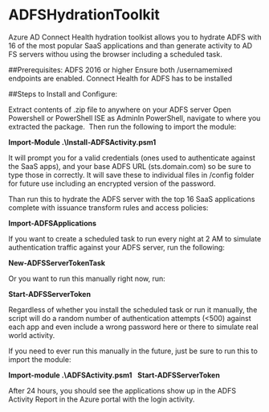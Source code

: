 # ADFSHydrationToolkit
Azure AD Connect Health hydration toolkist allows you to hydrate ADFS with 16 of the most popular SaaS applications and than generate activity to AD FS servers withou using the browser including a scheduled task.

##Prerequisites:
ADFS 2016 or higher
Ensure both /usernamemixed endpoints are enabled.
Connect Health for ADFS has to be installed

##Steps to Install and Configure:

Extract contents of .zip file to anywhere on your ADFS server
Open Powershell or PowerShell ISE as AdminIn PowerShell, navigate to where you extracted the package. 
Then run the following to import the module:

**Import-Module .\Install-ADFSActivity.psm1**

It will prompt you for a valid credentials (ones used to authenticate against the SaaS apps), and your base ADFS URL (sts.domain.com) so be sure to type those in correctly. It will save these to individual files in /config folder for future use including an encrypted version of the password. 

Than run this to hydrate the ADFS server with the top 16 SaaS applications complete with issuance transform rules and access policies:       

**Import-ADFSApplications**

If you want to create a scheduled task to run every night at 2 AM to simulate authentication traffic against your ADFS server, run the following:

**New-ADFSServerTokenTask**

Or you want to run this manually right now, run:

**Start-ADFSServerToken**

Regardless of whether you install the scheduled task or run it manually, the script will do a random number of authentication attempts (<500) against each app and even include a wrong password here or there to simulate real world activity. 

If you need to ever run this manually in the future, just be sure to run this to import the module:

**Import-module .\ADFSActivity.psm1** 
**Start-ADFSServerToken**

After 24 hours, you should see the applications show up in the ADFS Activity Report in the Azure portal with the login activity.
